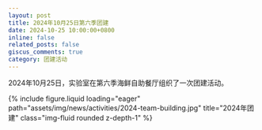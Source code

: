 ```yaml
---
layout: post
title: 2024年10月25日第六季团建
date: 2024-10-25 10:00:00+0800
inline: false
related_posts: false
giscus_comments: true
category: 团建活动
---
```


2024年10月25日，实验室在第六季海鲜自助餐厅组织了一次团建活动。

{% include figure.liquid loading="eager" path="assets/img/news/activities/2024-team-building.jpg" title="2024年团建" class="img-fluid rounded z-depth-1" %}
